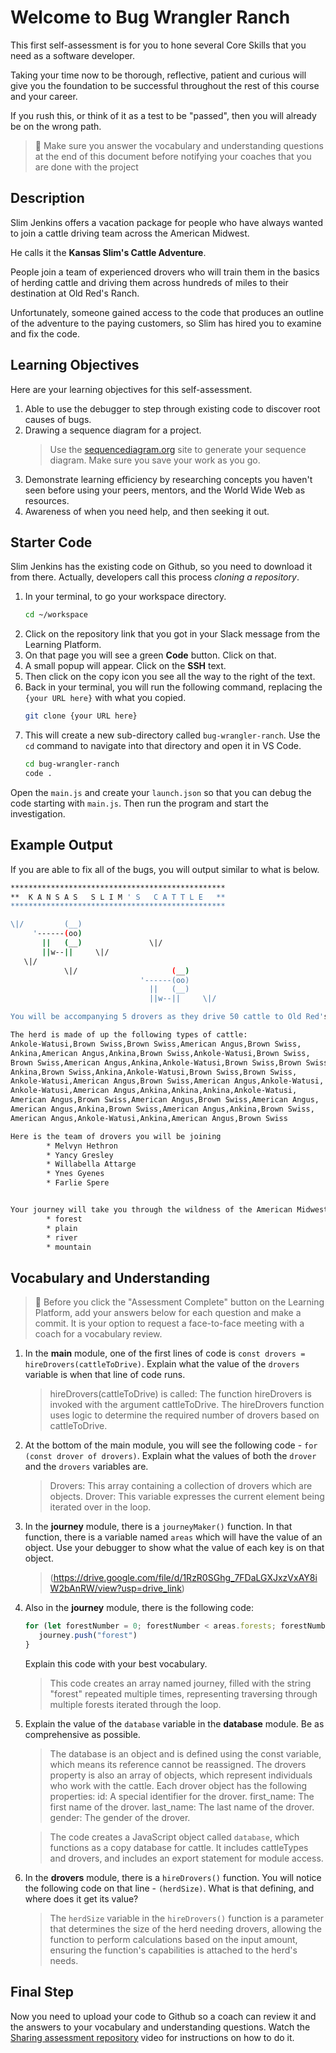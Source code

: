 # Welcome to Bug Wrangler Ranch

This first self-assessment is for you to hone several Core Skills that you need as a software developer.

Taking your time now to be thorough, reflective, patient and curious will give you the foundation to be successful throughout the rest of this course and your career.

If you rush this, or think of it as a test to be "passed", then you will already be on the wrong path.

> 🧨 Make sure you answer the vocabulary and understanding questions at the end of this document before notifying your coaches that you are done with the project

## Description

Slim Jenkins offers a vacation package for people who have always wanted to join a cattle driving team across the American Midwest.

He calls it the **Kansas Slim's Cattle Adventure**.

People join a team of experienced drovers who will train them in the basics of herding cattle and driving them across hundreds of miles to their destination at Old Red's Ranch.

Unfortunately, someone gained access to the code that produces an outline of the adventure to the paying customers, so Slim has hired you to examine and fix the code.

## Learning Objectives

Here are your learning objectives for this self-assessment.

1. Able to use the debugger to step through existing code to discover root causes of bugs.
2. Drawing a sequence diagram for a project.
   > Use the [sequencediagram.org](https://sequencediagram.org/) site to generate your sequence diagram. Make sure you save your work as you go.
3. Demonstrate learning efficiency by researching concepts you haven't seen before using your peers, mentors, and the World Wide Web as resources.
4. Awareness of when you need help, and then seeking it out.

## Starter Code

Slim Jenkins has the existing code on Github, so you need to download it from there. Actually, developers call this process _cloning a repository_.

1. In your terminal, to go your workspace directory.
    ```sh
    cd ~/workspace
    ```
2. Click on the repository link that you got in your Slack message from the Learning Platform.
3. On that page you will see a green **Code** button. Click on that.
4. A small popup will appear. Click on the **SSH** text.
5. Then click on the copy icon you see all the way to the right of the text.
6. Back in your terminal, you will run the following command, replacing the `{your URL here}` with what you copied.
    ```sh
    git clone {your URL here}
    ```
7. This will create a new sub-directory called `bug-wrangler-ranch`. Use the `cd` command to navigate into that directory and open it in VS Code.
    ```sh
    cd bug-wrangler-ranch
    code .
    ```

Open the `main.js` and create your `launch.json` so that you can debug the code starting with `main.js`. Then run the program and start the investigation.

## Example Output

If you are able to fix all of the bugs, you will output similar to what is below.

```sh
************************************************
**  K A N S A S   S L I M ' S   C A T T L E   **
************************************************

\|/         (__)
     '------(oo)
       ||   (__)               \|/
       ||w--||     \|/
   \|/
            \|/                     (__)
                             '------(oo)
                               ||   (__)
                               ||w--||     \|/

You will be accompanying 5 drovers as they drive 50 cattle to Old Red's Ranch for grazing

The herd is made of up the following types of cattle:
Ankole-Watusi,Brown Swiss,Brown Swiss,American Angus,Brown Swiss,
Ankina,American Angus,Ankina,Brown Swiss,Ankole-Watusi,Brown Swiss,
Brown Swiss,American Angus,Ankina,Ankole-Watusi,Brown Swiss,Brown Swiss,
Ankina,Brown Swiss,Ankina,Ankole-Watusi,Brown Swiss,Brown Swiss,
Ankole-Watusi,American Angus,Brown Swiss,American Angus,Ankole-Watusi,
Ankole-Watusi,American Angus,Ankina,Ankina,Ankina,Ankole-Watusi,
American Angus,Brown Swiss,American Angus,Brown Swiss,American Angus,
American Angus,Ankina,Brown Swiss,American Angus,Ankina,Brown Swiss,
American Angus,Ankole-Watusi,Ankina,American Angus,Brown Swiss

Here is the team of drovers you will be joining
        * Melvyn Hethron
        * Yancy Gresley
        * Willabella Attarge
        * Ynes Gyenes
        * Farlie Spere


Your journey will take you through the wildness of the American Midwest and across the following terrain
        * forest
        * plain
        * river
        * mountain
```

## Vocabulary and Understanding

> 🧨 Before you click the "Assessment Complete" button on the Learning Platform, add your answers below for each question and make a commit. It is your option to request a face-to-face meeting with a coach for a vocabulary review.

1. In the **main** module, one of the first lines of code is `const drovers = hireDrovers(cattleToDrive)`. Explain what the value of the `drovers` variable is when that line of code runs.
   > hireDrovers(cattleToDrive) is called: The function hireDrovers is invoked with the argument cattleToDrive.
   > The hireDrovers function uses logic to determine the required number of drovers based on cattleToDrive.
2. At the bottom of the main module, you will see the following code - `for (const drover of drovers)`. Explain what the values of both the `drover` and the `drovers` variables are.
   > Drovers: This array containing a collection of drovers which are objects.
   > Drover: This variable expresses the current element being iterated over in the loop.
3. In the **journey** module, there is a `journeyMaker()` function. In that function, there is a variable named `areas` which will have the value of an object. Use your debugger to show what the value of each key is on that object.
   > (https://drive.google.com/file/d/1RzR0SGhg_7FDaLGXJxzVxAY8iW2bAnRW/view?usp=drive_link)
4. Also in the **journey** module, there is the following code:
   ```js
   for (let forestNumber = 0; forestNumber < areas.forests; forestNumber++) {
      journey.push("forest")
   }
   ```
   Explain this code with your best vocabulary.
   > This code creates an array named journey, filled with the string "forest" repeated multiple times, representing traversing through multiple forests iterated through the loop.
5. Explain the value of the `database` variable in the **database** module. Be as comprehensive as possible.
   > The database is an object and is defined using the const variable, which means its reference cannot be reassigned.
   > The drovers property is also an array of objects, which represent individuals who work with the cattle. Each drover object has the following properties:
   > id: A special identifier for the drover.
   > first_name: The first name of the drover.
   > last_name: The last name of the drover.
   > gender: The gender of the drover.

   > The code creates a JavaScript object called `database`, which functions as a copy database for cattle. It includes cattleTypes and drovers, and includes an export statement for module access.
6. In the **drovers** module, there is a `hireDrovers()` function. You will notice the following code on that line - `(herdSize)`. What is that defining, and where does it get its value?
   > The `herdSize` variable in the `hireDrovers()` function is a parameter that determines the size of the herd needing drovers, allowing the function to perform calculations based on the input amount, ensuring the function's capabilities is attached to the herd's needs.

## Final Step

Now you need to upload your code to Github so a coach can review it and the answers to your vocabulary and understanding questions. Watch the <a href="https://app.screencastify.com/v3/watch/AwPn0FXfji60TxHuUVkU" target="_blank">Sharing assessment repository<a> video for instructions on how to do it.
